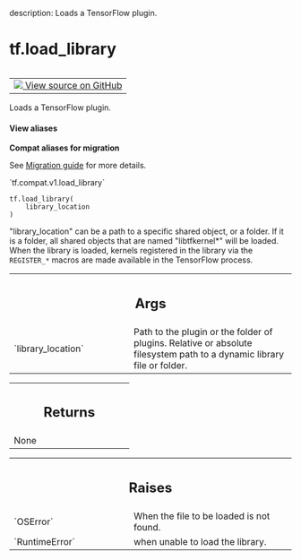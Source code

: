 description: Loads a TensorFlow plugin.

<div itemscope itemtype="http://developers.google.com/ReferenceObject">
<meta itemprop="name" content="tf.load_library" />
<meta itemprop="path" content="Stable" />
</div>

# tf.load_library

<!-- Insert buttons and diff -->

<table class="tfo-notebook-buttons tfo-api nocontent" align="left">
<td>
  <a target="_blank" href="https://github.com/tensorflow/tensorflow/blob/r2.4/tensorflow/python/framework/load_library.py#L122-L159">
    <img src="https://www.tensorflow.org/images/GitHub-Mark-32px.png" />
    View source on GitHub
  </a>
</td>
</table>



Loads a TensorFlow plugin.

<section class="expandable">
  <h4 class="showalways">View aliases</h4>
  <p>
<b>Compat aliases for migration</b>
<p>See
<a href="https://www.tensorflow.org/guide/migrate">Migration guide</a> for
more details.</p>
<p>`tf.compat.v1.load_library`</p>
</p>
</section>

<pre class="devsite-click-to-copy prettyprint lang-py tfo-signature-link">
<code>tf.load_library(
    library_location
)
</code></pre>



<!-- Placeholder for "Used in" -->

"library_location" can be a path to a specific shared object, or a folder.
If it is a folder, all shared objects that are named "libtfkernel*" will be
loaded. When the library is loaded, kernels registered in the library via the
`REGISTER_*` macros are made available in the TensorFlow process.

<!-- Tabular view -->
 <table class="responsive fixed orange">
<colgroup><col width="214px"><col></colgroup>
<tr><th colspan="2"><h2 class="add-link">Args</h2></th></tr>

<tr>
<td>
`library_location`
</td>
<td>
Path to the plugin or the folder of plugins.
Relative or absolute filesystem path to a dynamic library file or folder.
</td>
</tr>
</table>



<!-- Tabular view -->
 <table class="responsive fixed orange">
<colgroup><col width="214px"><col></colgroup>
<tr><th colspan="2"><h2 class="add-link">Returns</h2></th></tr>
<tr class="alt">
<td colspan="2">
None
</td>
</tr>

</table>



<!-- Tabular view -->
 <table class="responsive fixed orange">
<colgroup><col width="214px"><col></colgroup>
<tr><th colspan="2"><h2 class="add-link">Raises</h2></th></tr>

<tr>
<td>
`OSError`
</td>
<td>
When the file to be loaded is not found.
</td>
</tr><tr>
<td>
`RuntimeError`
</td>
<td>
when unable to load the library.
</td>
</tr>
</table>

